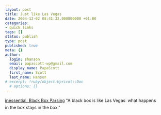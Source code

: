 ```yaml
---
layout: post
title: Just like Las Vegas
date: 2004-12-02 08:41:32.000000000 +01:00
categories:
- quick links
tags: []
status: publish
type: post
published: true
meta: {}
author:
  login: shanson
  email: papascott-wp@gmail.com
  display_name: PapaScott
  first_name: Scott
  last_name: Hanson
# excerpt: !ruby/object:Hpricot::Doc
  # options: {}
---
```

<p><a title="inessential.com: Weblog: Comments for Black Box Parsing" href="http://inessential.com/?comments=1&postid=2993">inessential: Black Box Parsing</a> "A black box is like Las Vegas: what happens in the box stays in the box."</p>
